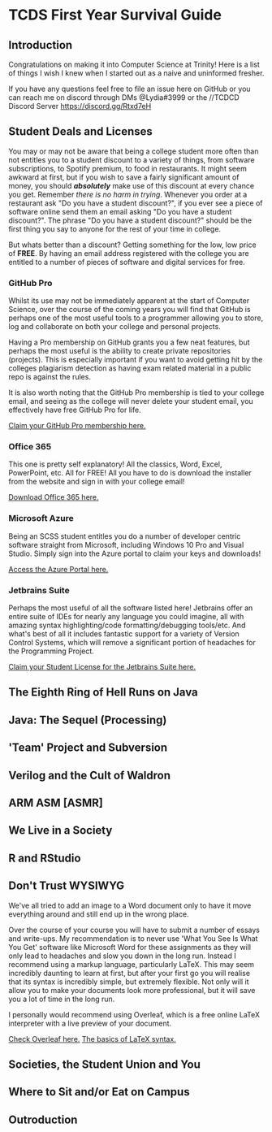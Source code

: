 # TCDS First Year Survival Guide

## Introduction
Congratulations on making it into Computer Science at Trinity! Here is a list of things I wish I knew when I started out as a naive and uninformed fresher.

If you have any questions feel free to file an issue here on GitHub or you can reach me on discord through DMs @Lydia#3999 or the //TCDCD Discord Server <https://discord.gg/Rtxd7eH>

## Student Deals and Licenses
You may or may not be aware that being a college student more often than not entitles you to a student discount to a variety of things, from software subscriptions, to Spotify premium, to food in restaurants. It might seem awkward at first, but if you wish to save a fairly significant amount of money, you should ***absolutely*** make use of this discount at every chance you get. Remember *there is no harm in trying*. Whenever you order at a restaurant ask "Do you have a student discount?", if you ever see a piece of software online send them an email asking "Do you have a student discount?". The phrase "Do you have a student discount?" should be the first thing you say to anyone for the rest of your time in college.

But whats better than a discount? Getting something for the low, low price of **FREE**. By having an email address registered with the college you are entitled to a number of pieces of software and digital services for free.

### GitHub Pro
Whilst its use may not be immediately apparent at the start of Computer Science, over the course of the coming years you will find that GitHub is perhaps one of the most useful tools to a programmer allowing you to store, log and collaborate on both your college and personal projects.

Having a Pro membership on GitHub grants you a few neat features, but perhaps the most useful is the ability to create private repositories (projects). This is especially important if you want to avoid getting hit by the colleges plagiarism detection as having exam related material in a public repo is against the rules.

It is also worth noting that the GitHub Pro membership is tied to your college email, and seeing as the college will never delete your student email, you effectively have free GitHub Pro for life.

[Claim your GitHub Pro membership here.](https://education.github.com/pack)

### Office 365
This one is pretty self explanatory! All the classics, Word, Excel, PowerPoint, etc. All for FREE! All you have to do is download the installer from the website and sign in with your college email!

[Download Office 365 here.](https://www.office.com)

### Microsoft Azure
Being an SCSS student entitles you do a number of developer centric software straight from Microsoft, including Windows 10 Pro and Visual Studio. Simply sign into the Azure portal to claim your keys and downloads!

[Access the Azure Portal here.](https://azure.microsoft.com/en-us/)

### Jetbrains Suite
Perhaps the most useful of all the software listed here! Jetbrains offer an entire suite of IDEs for nearly any language you could imagine, all with amazing syntax highlighting/code formatting/debugging tools/etc. And what's best of all it includes fantastic support for a variety of Version Control Systems, which will remove a significant portion of headaches for the Programming Project.

[Claim your Student License for the Jetbrains Suite here.](https://www.jetbrains.com/community/education/#students)

## The Eighth Ring of Hell Runs on Java

## Java: The Sequel (Processing)

## 'Team' Project and Subversion

## Verilog and the Cult of Waldron

## ARM ASM [ASMR]

## We Live in a Society

## R and RStudio

## Don't Trust WYSIWYG
We've all tried to add an image to a Word document only to have it move everything around and still end up in the wrong place.

Over the course of your course you will have to submit a number of essays and write-ups. My recommendation is to never use 'What You See Is What You Get' software like Microsoft Word for these assignments as they will only lead to headaches and slow you down in the long run. Instead I recommend using a markup language, particularly LaTeX. This may seem incredibly daunting to learn at first, but after your first go you will realise that its syntax is incredibly simple, but extremely flexible. Not only will it allow you to make your documents look more professional, but it will save you a lot of time in the long run.

I personally would recommend using Overleaf, which is a free online LaTeX interpreter with a live preview of your document.

[Check Overleaf here.](https://www.overleaf.com)
[The basics of LaTeX syntax.](https://en.wikibooks.org/wiki/LaTeX/Basics)

## Societies, the Student Union and You

## Where to Sit and/or Eat on Campus

## Outroduction
